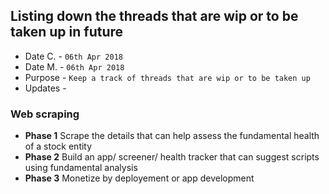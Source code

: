 
## Listing down the threads that are wip or to be taken up in future

- Date C. - `06th Apr 2018`
- Date M. - `06th Apr 2018`
- Purpose - `Keep a track of threads that are wip or to be taken up`
- Updates - 

### Web scraping

- **Phase 1** Scrape the details that can help assess the fundamental health of a stock entity
- **Phase 2** Build an app/ screener/ health tracker that can suggest scripts using fundamental analysis
- **Phase 3** Monetize by deployement or app development

